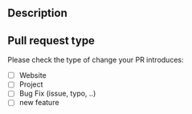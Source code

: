 ## Description

<!-- Please add your website or project link -->

## Pull request type

<!-- Please try to limit your pull request to one type, submit multiple pull requests if needed. -->

Please check the type of change your PR introduces:

- [ ] Website
- [ ] Project
- [ ] Bug Fix (issue, typo, ..)
- [ ] new feature 
